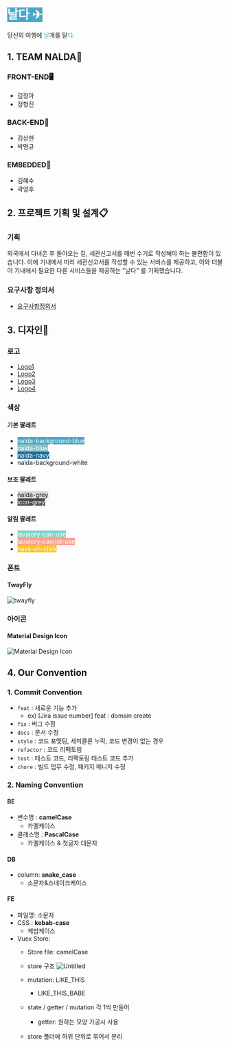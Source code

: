 # <span style="background-color:#45a9c8;color:#f5f6f7">날다  ✈</span>

당신의 여행에 <span style="color:#45a9c8">날</span>개를 달<span style="color:#45a9c8">다.</span> 

## 1. TEAM NALDA👥

### FRONT-END🖥️
- 김정아
- 정형진
### BACK-END💽
- 김상현
- 박명규
### EMBEDDED🤖
- 김혜수
- 곽영후

## 2. 프로젝트 기획 및 설계📋

### 기획

외국에서 다녀온 후 돌아오는 길, 세관신고서를 매번 수기로 작성해야 하는 불편함이 있습니다. 이에 기내에서 미리 세관신고서를 작성할 수 있는 서비스를 제공하고, 이와 더불어 기내에서 필요한 다른 서비스들을 제공하는 "날다" 를 기획했습니다.

### 요구사항 정의서
- [요구사항정의서](/%EC%9A%94%EA%B5%AC%EC%82%AC%ED%95%AD%EC%A0%95%EC%9D%98%EC%84%9C.xlsx)

## 3. 디자인🎨

### 로고
- [Logo1](/logo/1.png)
- [Logo2](/logo/2.png)
- [Logo3](/logo/3.png)
- [Logo4](/logo/4.png)

### 색상
#### 기본 팔레트
- <span style="background-color:#45a9c8;color:white">nalda-background-blue</span>
- <span style="background-color:#88c0c5;color:white">nalda-blue</span>
- <span style="background-color:#206e95;color:white">nalda-navy</span>
- <span style="background-color:#f5f6f7">nalda-background-white</span>
#### 보조 팔레트
- <span style="background-color:#dadada">nalda-grey</span>
- <span style="background-color:#4e4e4e;color:white">icon-grey</span>
#### 알림 팔레트
- <span style="background-color:#85d3c4;color:white">lavatory-can-use</span>
- <span style="background-color:#f8a392;color:white">lavatory-cannot-use</span>
- <span style="background-color:#FAC710;color:white">navs-on-click</span>

### 폰트
#### TwayFly
![twayfly](https://s3.us-west-2.amazonaws.com/secure.notion-static.com/ff1bc795-4c5c-4b53-8451-b2ca15a6e1d1/Untitled.png?X-Amz-Algorithm=AWS4-HMAC-SHA256&X-Amz-Content-Sha256=UNSIGNED-PAYLOAD&X-Amz-Credential=AKIAT73L2G45EIPT3X45%2F20220726%2Fus-west-2%2Fs3%2Faws4_request&X-Amz-Date=20220726T020125Z&X-Amz-Expires=86400&X-Amz-Signature=3f94db7232eb7f1dc32fe2bfc9ffb94c1ea6f3923a6af587932565d654b2c650&X-Amz-SignedHeaders=host&response-content-disposition=filename%20%3D%22Untitled.png%22&x-id=GetObject)

### 아이콘
#### Material Design Icon
![Material Design Icon](https://s3.us-west-2.amazonaws.com/secure.notion-static.com/955a0d81-c567-4a6e-850e-36ecbbd02262/google-material-icons.png?X-Amz-Algorithm=AWS4-HMAC-SHA256&X-Amz-Content-Sha256=UNSIGNED-PAYLOAD&X-Amz-Credential=AKIAT73L2G45EIPT3X45%2F20220726%2Fus-west-2%2Fs3%2Faws4_request&X-Amz-Date=20220726T020400Z&X-Amz-Expires=86400&X-Amz-Signature=02daccfde9af06c4963df7329abc732cfc39205b56fae49228d32ff2fe538c49&X-Amz-SignedHeaders=host&response-content-disposition=filename%20%3D%22google-material-icons.png%22&x-id=GetObject)

## 4. Our Convention
### 1. Commit Convention
- `feat` : 새로운 기능 추가
    - ex) [Jira issue number] feat : domain create
- `fix` : 버그 수정
- `docs` : 문서 수정
- `style` : 코드 포맷팅, 세미콜론 누락, 코드 변경이 없는 경우
- `refactor` : 코드 리펙토링
- `test` : 테스트 코드, 리펙토링 테스트 코드 추가
- `chore` : 빌드 업무 수정, 패키지 매니저 수정
### 2. Naming Convention

#### **BE**

- 변수명 : **camelCase**
    - 카멜케이스
- 클래스명 : **PascalCase**
    - 카멜케이스 & 첫글자 대문자

#### **DB**

- column: **snake_case**
    - 소문자&스네이크케이스

#### **FE**

- 파일명: 소문자
- CSS : **kebab-case**
    - 케밥케이스
- Vuex Store:
    - Store file: camelCase
    - store 구조
        ![Untitled](https://s3.us-west-2.amazonaws.com/secure.notion-static.com/107f0c4b-d465-46d9-a8aa-afbc99635c6a/Untitled.png?X-Amz-Algorithm=AWS4-HMAC-SHA256&X-Amz-Content-Sha256=UNSIGNED-PAYLOAD&X-Amz-Credential=AKIAT73L2G45EIPT3X45%2F20220726%2Fus-west-2%2Fs3%2Faws4_request&X-Amz-Date=20220726T020731Z&X-Amz-Expires=86400&X-Amz-Signature=8ad76db16031b54a11a7a6b9c0eb95048e3803e6571956e5b1524eb8c2f24e6f&X-Amz-SignedHeaders=host&response-content-disposition=filename%20%3D%22Untitled.png%22&x-id=GetObject)
        
    - mutation: LIKE_THIS
        - LIKE_THIS_BABE
    - state / getter / mutation 각 1씩 만들어
        - getter: 원하는 모양 가공시 사용
    - store 폴더에 하위 단위로 묶어서 분리